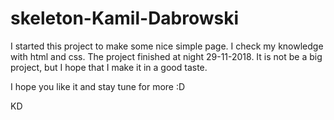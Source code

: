 # skeleton-Kamil-Dabrowski

I started this project to make some nice simple page. I check my knowledge with html and css. The project finished at night 29-11-2018. It is not be a big project, but I hope that I make it in a good taste.

I hope you like it and stay tune for more :D 

KD
